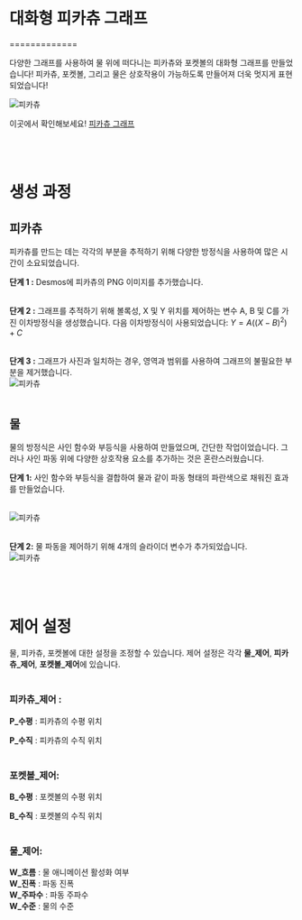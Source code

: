 # 대화형 피카츄 그래프
=============

다양한 그래프를 사용하여 물 위에 떠다니는 피카츄와 포켓볼의 대화형 그래프를 만들었습니다!
피카츄, 포켓볼, 그리고 물은 상호작용이 가능하도록 만들어져 더욱 멋지게 표현되었습니다!


![피카츄](https://github.com/juho-creator/Graphing-Pikachu/assets/72856990/df81b209-0bf5-4404-8255-aa2323151de5)


이곳에서 확인해보세요! [피카츄 그래프](https://www.desmos.com/calculator/v8mpye0wof)
<br />
<br />
<br />
<br />
# 생성 과정

## 피카츄
피카츄를 만드는 데는 각각의 부분을 추적하기 위해 다양한 방정식을 사용하여 많은 시간이 소요되었습니다.
<br />

**단계 1 :** Desmos에 피카츄의 PNG 이미지를 추가했습니다.
<br />
<br />


**단계 2 :** 그래프를 추적하기 위해 볼록성, X 및 Y 위치를 제어하는 변수 A, B 및 C를 가진 이차방정식을 생성했습니다. 다음 이차방정식이 사용되었습니다: $Y = A((X - B)^2) + C$
<br />
<br />


**단계 3 :** 그래프가 사진과 일치하는 경우, 영역과 범위를 사용하여 그래프의 불필요한 부분을 제거했습니다.<br />
![피카츄](https://github.com/juho-creator/Graphing-Pikachu/assets/72856990/88e56472-a879-4144-8cb2-e50f300d62f0)
<br />
<br />


## 물
물의 방정식은 사인 함수와 부등식을 사용하여 만들었으며, 간단한 작업이었습니다. 그러나 사인 파동 위에 다양한 상호작용 요소를 추가하는 것은 혼란스러웠습니다.

**단계 1:** 사인 함수와 부등식을 결합하여 물과 같이 파동 형태의 파란색으로 채워진 효과를 만들었습니다.
<br />
<br />

![피카츄](https://github.com/juho-creator/Graphing-Pikachu/assets/72856990/cc93cff3-219d-404b-b094-5d4abb404dfa)
<br />
<br />


**단계 2:** 물 파동을 제어하기 위해 4개의 슬라이더 변수가 추가되었습니다.<br />
![피카츄](https://github.com/juho-creator/Graphing-Pikachu/assets/72856990/b03b495f-4305-4717-ab9a-d8a5ae29f076)
<br />
<br />
<br />
<br />

# 제어 설정
물, 피카츄, 포켓볼에 대한 설정을 조정할 수 있습니다.
제어 설정은 각각 **물_제어**, **피카츄_제어**, **포켓볼_제어**에 있습니다.
<br />
<br />

### 피카츄_제어 :
**P_수평** : 피카츄의 수평 위치
<br />

**P_수직** : 피카츄의 수직 위치
<br />
<br />

### 포켓볼_제어:
**B_수평** : 포켓볼의 수평 위치
<br />

**B_수직** : 포켓볼의 수직 위치
<br />
<br />

### 물_제어:
**W_흐름** : 물 애니메이션 활성화 여부<br />
**W_진폭** : 파동 진폭<br />
**W_주파수** : 파동 주파수<br />
**W_수준** : 물의 수준<br />

<br />
<br />
<br />
<br />
